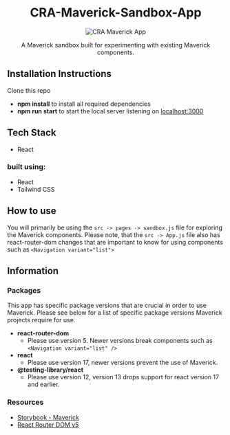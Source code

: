 <h1 align="center">
  CRA-Maverick-Sandbox-App
</h1>

<p align="center">
  <img src="https://i.imgur.com/Fp7yqfX.png" alt="CRA Maverick App">
</p>

<p align="center">
  A Maverick sandbox built for experimenting with existing Maverick components.
</p>

## Installation Instructions
Clone this repo
- **npm install** to install all required dependencies
- **npm run start** to start the local server listening on [localhost:3000](http://localhost:3000)

## Tech Stack
- React

### built using: 
- React
- Tailwind CSS

## How to use
You will primarily be using the `src -> pages -> sandbox.js` file for exploring the Maverick components. Please note, that the `src -> App.js` file also has react-router-dom changes that are important to know for using components such as `<Navigation variant="list">`

## Information

### Packages
This app has specific package versions that are crucial in order to use Maverick. Please see below for a list of specific package versions Maverick projects require for use.

- **react-router-dom**
  - Please use version 5. Newer versions break components such as `<Navigation variant="list" />`
- **react**
  - Please use version 17, newer versions prevent the use of Maverick.
- **@testing-library/react**
  - Please use version 12, version 13 drops support for react version 17 and earlier.

### Resources
- [Storybook - Maverick](https://main.d1vpc2eiy8nx58.amplifyapp.com/?path=/docs/ui-accordion--accordion)
- [React Router DOM v5](https://v5.reactrouter.com/web/guides/quick-start)
  
